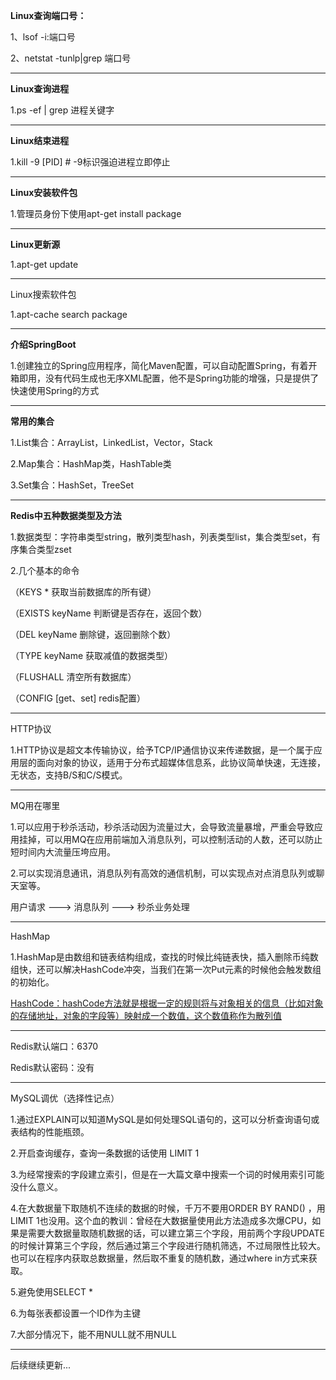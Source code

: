 **Linux查询端口号：**

1、lsof -i:端口号

2、netstat -tunlp|grep 端口号

******************************************

**Linux查询进程**

1.ps -ef | grep 进程关键字

************

**Linux结束进程**

1.kill -9 [PID]	# -9标识强迫进程立即停止

********

**Linux安装软件包**

1.管理员身份下使用apt-get install package

**********

**Linux更新源**

1.apt-get update

*************

Linux搜索软件包

1.apt-cache search package

************

**介绍SpringBoot**

1.创建独立的Spring应用程序，简化Maven配置，可以自动配置Spring，有着开箱即用，没有代码生成也无序XML配置，他不是Spring功能的增强，只是提供了快速使用Spring的方式

**********

**常用的集合**

1.List集合：ArrayList，LinkedList，Vector，Stack

2.Map集合：HashMap类，HashTable类

3.Set集合：HashSet，TreeSet

*****

**Redis中五种数据类型及方法**

1.数据类型：字符串类型string，散列类型hash，列表类型list，集合类型set，有序集合类型zset

2.几个基本的命令

（KEYS * 获取当前数据库的所有键）

（EXISTS keyName 判断键是否存在，返回个数）

（DEL keyName 删除键，返回删除个数）

（TYPE keyName 获取减值的数据类型）

（FLUSHALL 清空所有数据库）

（CONFIG [get、set] redis配置）

******

HTTP协议

1.HTTP协议是超文本传输协议，给予TCP/IP通信协议来传递数据，是一个属于应用层的面向对象的协议，适用于分布式超媒体信息系，此协议简单快速，无连接，无状态，支持B/S和C/S模式。

******

MQ用在哪里

1.可以应用于秒杀活动，秒杀活动因为流量过大，会导致流量暴增，严重会导致应用挂掉，可以用MQ在应用前端加入消息队列，可以控制活动的人数，还可以防止短时间内大流量压垮应用。

2.可以实现消息通讯，消息队列有高效的通信机制，可以实现点对点消息队列或聊天室等。

用户请求 ———> 消息队列 ———> 秒杀业务处理

*******

HashMap

1.HashMap是由数组和链表结构组成，查找的时候比纯链表快，插入删除币纯数组快，还可以解决HashCode冲突，当我们在第一次Put元素的时候他会触发数组的初始化。

<u>HashCode：hashCode方法就是根据一定的规则将与对象相关的信息（比如对象的存储地址，对象的字段等）映射成一个数值，这个数值称作为散列值</u>

******

Redis默认端口：6370

Redis默认密码：没有

**********

MySQL调优（选择性记点）

1.通过EXPLAIN可以知道MySQL是如何处理SQL语句的，这可以分析查询语句或表结构的性能瓶颈。

2.开启查询缓存，查询一条数据的话使用 LIMIT 1

3.为经常搜索的字段建立索引，但是在一大篇文章中搜索一个词的时候用索引可能没什么意义。

4.在大数据量下取随机不连续的数据的时候，千万不要用ORDER BY RAND() ，用LIMIT 1也没用。这个血的教训：曾经在大数据量使用此方法造成多次爆CPU，如果是需要大数据量取随机数据的话，可以建立第三个字段，用前两个字段UPDATE的时候计算第三个字段，然后通过第三个字段进行随机筛选，不过局限性比较大。也可以在程序内获取总数据量，然后取不重复的随机数，通过where in方式来获取。

5.避免使用SELECT *

6.为每张表都设置一个ID作为主键

7.大部分情况下，能不用NULL就不用NULL

********

后续继续更新...